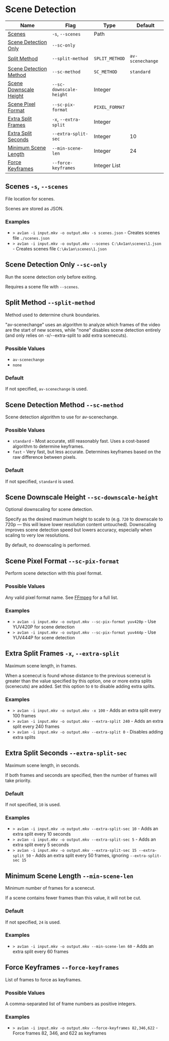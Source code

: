 # Scene Detection

Name | Flag | Type | Default
--- | --- | --- | ---
[Scenes](#scenes--s---scenes) | `-s`, `--scenes` | Path | 
[Scene Detection Only](#scene-detection-only---sc-only) | `--sc-only` | 
[Split Method](#split-method---split-method) | `--split-method` | `SPLIT_METHOD` | `av-scenechange`
[Scene Detection Method](#scene-detection-method---sc-method) | `--sc-method` | `SC_METHOD` | `standard`
[Scene Downscale Height](#scene-downscale-height---sc-downscale-height) | `--sc-downscale-height` | Integer | 
[Scene Pixel Format](#scene-pixel-format---sc-pix-format) | `--sc-pix-format` | `PIXEL_FORMAT` | 
[Extra Split Frames](#extra-split-frames--x---extra-split) | `-x`, `--extra-split` | Integer | 
[Extra Split Seconds](#extra-split-seconds---extra-split-sec) | `--extra-split-sec` | Integer | 10
[Minimum Scene Length](#minimum-scene-length---min-scene-len) | `--min-scene-len` | Integer | 24
[Force Keyframes](#force-keyframes---force-keyframes) | `--force-keyframes` | Integer List

## Scenes `-s`, `--scenes`

File location for scenes.

Scenes are stored as JSON.

### Examples

* `> av1an -i input.mkv -o output.mkv -s scenes.json` - Creates scenes file `./scenes.json`
* `> av1an -i input.mkv -o output.mkv --scenes C:\Av1an\scenes\1.json` - Creates scenes file `C:\Av1an\scenes\1.json`

## Scene Detection Only `--sc-only`

Run the scene detection only before exiting.

Requires a scene file with `--scenes`.

## Split Method `--split-method`

Method used to determine chunk boundaries.

"av-scenechange" uses an algorithm to analyze which frames of the video are the start of new scenes, while "none" disables scene detection entirely (and only relies on -x/--extra-split to add extra scenecuts).

### Possible Values

* `av-scenechange`
* `none`

### Default

If not specified, `av-scenechange` is used.

## Scene Detection Method `--sc-method`

Scene detection algorithm to use for av-scenechange.

### Possible Values

* `standard` - Most accurate, still reasonably fast. Uses a cost-based algorithm to determine keyframes.
* `fast` - Very fast, but less accurate. Determines keyframes based on the raw difference between pixels.

### Default

If not specified, `standard` is used.

## Scene Downscale Height `--sc-downscale-height`

Optional downscaling for scene detection.

Specify as the desired maximum height to scale to (e.g. `720` to downscale to 720p — this will leave lower resolution content untouched). Downscaling improves scene detection speed but lowers accuracy, especially when scaling to very low resolutions.

By default, no downscaling is performed.

## Scene Pixel Format `--sc-pix-format`

Perform scene detection with this pixel format.

### Possible Values

Any valid pixel format name. See [FFmpeg](https://www.ffmpeg.org/doxygen/0.11/pixfmt_8h.html#60883d4958a60b91661e97027a85072a) for a full list.

### Examples

* `> av1an -i input.mkv -o output.mkv --sc-pix-format yuv420p` - Use YUV420P for scene detection
* `> av1an -i input.mkv -o output.mkv --sc-pix-format yuv444p` - Use YUV444P for scene detection

## Extra Split Frames `-x`, `--extra-split`

Maximum scene length, in frames.

When a scenecut is found whose distance to the previous scenecut is greater than the value specified by this option, one or more extra splits (scenecuts) are added. Set this option to `0` to disable adding extra splits.

### Examples

* `> av1an -i input.mkv -o output.mkv -x 100` - Adds an extra split every 100 frames
* `> av1an -i input.mkv -o output.mkv --extra-split 240` - Adds an extra split every 240 frames
* `> av1an -i input.mkv -o output.mkv --extra-split 0` - Disables adding extra splits

## Extra Split Seconds `--extra-split-sec`

Maximum scene length, in seconds.

If both frames and seconds are specified, then the number of frames will take priority.

### Default

If not specified, `10` is used.

### Examples

* `> av1an -i input.mkv -o output.mkv --extra-split-sec 10` - Adds an extra split every 10 seconds
* `> av1an -i input.mkv -o output.mkv --extra-split-sec 5` - Adds an extra split every 5 seconds
* `> av1an -i input.mkv -o output.mkv --extra-split-sec 15 --extra-split 50` - Adds an extra split every 50 frames, ignoring `--extra-split-sec 15`

## Minimum Scene Length `--min-scene-len`

Minimum number of frames for a scenecut.

If a scene contains fewer frames than this value, it will not be cut.

### Default

If not specified, `24` is used.

### Examples

* `> av1an -i input.mkv -o output.mkv --min-scene-len 60` - Adds an extra split every 60 frames

## Force Keyframes `--force-keyframes`

List of frames to force as keyframes.

### Possible Values

A comma-separated list of frame numbers as positive integers.

### Examples

* `> av1an -i input.mkv -o output.mkv --force-keyframes 82,346,622` - Force frames 82, 346, and 622 as keyframes
